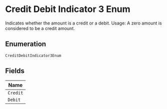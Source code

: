 
# Credit Debit Indicator 3 Enum

Indicates whether the amount is a credit or a debit. Usage: A zero amount is considered to be a credit amount.

## Enumeration

`CreditDebitIndicator3Enum`

## Fields

| Name |
|  --- |
| `Credit` |
| `Debit` |

